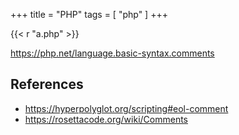 +++
title = "PHP"
tags = [ "php" ]
+++

{{< r "a.php" >}}

<https://php.net/language.basic-syntax.comments>

## References

- <https://hyperpolyglot.org/scripting#eol-comment>
- <https://rosettacode.org/wiki/Comments>

